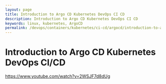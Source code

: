 ```yaml
---
layout: page
title: Introduction to Argo CD Kubernetes DevOps CI CD
description: Introduction to Argo CD Kubernetes DevOps CI CD
keywords: linux, kubernetes, ArgoCD
permalink: /devops/containers/kubernetes/ci-cd/argocd/introduction-to-argo-cd-kubernetes-devops-ci-cd/
---
```


# Introduction to Argo CD Kubernetes DevOps CI/CD

https://www.youtube.com/watch?v=2WSJF7d8dUg
